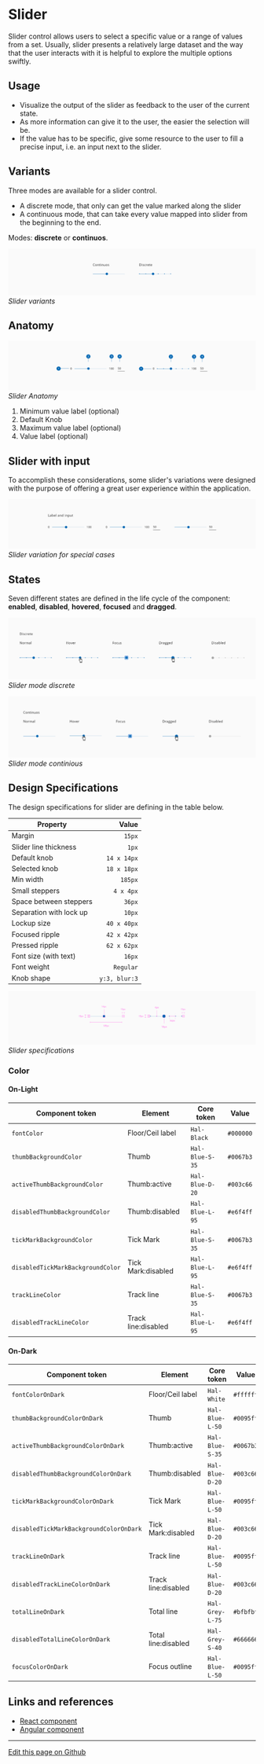 # Slider

Slider control allows users to select a specific value or a range of values from a set. Usually, slider presents a relatively large dataset and the way that the user interacts with it is helpful to explore the multiple options swiftly.


## Usage

- Visualize the output of the slider as feedback to the user of the current state.
- As more information can give it to the user, the easier the selection will be.
- If the value has to be specific, give some resource to the user to fill a precise input, i.e. an input next to the slider.


## Variants

Three modes are available for a slider control.

- A discrete mode, that only can get the value marked along the slider
- A continuous mode, that can take every value mapped into slider from the beginning to the end.

Modes: **discrete** or **continuos**.

![Slider variants](images/slider_variants.png "Slider variants")
_Slider variants_


## Anatomy

![Slider Anatomy](images/slider_anatomy.png "Slider Anatomy")
_Slider Anatomy_

1. Minimum value label (optional)
2. Default Knob
3. Maximum value label (optional)
4. Value label (optional)


## Slider with input

To accomplish these considerations, some slider's variations were designed with the purpose of offering a great user experience within the application.

![Slider variation for special cases](images/slider_special.png "Slider variation for special cases")
_Slider variation for special cases_


## States

Seven different states are defined in the life cycle of the component: **enabled**, **disabled**, **hovered**, **focused** and **dragged**.

![Slider mode discrete](images/slider_states_discrete.png "Slider mode discrete")
_Slider mode discrete_

![Slider mode continious](images/slider_states_continuos.png "Slider mode continious")
_Slider mode continious_


## Design Specifications

The design specifications for slider are defining in the table below.

| Property                |         Value |
| ----------------------- | ------------: |
| Margin                  |        `15px` |
| Slider line thickness   |         `1px` |
| Default knob            |   `14 x 14px` |
| Selected knob           |   `18 x 18px` |
| Min width               |       `185px` |
| Small steppers          |     `4 x 4px` |
| Space between steppers  |        `36px` |
| Separation with lock up |        `10px` |
| Lockup size             |   `40 x 40px` |
| Focused ripple          |   `42 x 42px` |
| Pressed ripple          |   `62 x 62px` |
| Font size (with text)   |        `16px` |
| Font weight             |     `Regular` |
| Knob shape              | `y:3, blur:3` |

![Slider specifications](images/slider_specs.png "Slider specifications")
_Slider specifications_

### Color

#### On-Light

| Component token                   | Element             | Core token      | Value     |
|  --                               |  --                 |  --             |  --       |
| `fontColor`                       | Floor/Ceil label    | `Hal-Black`     | `#000000` |
| `thumbBackgroundColor`            | Thumb               | `Hal-Blue-S-35` | `#0067b3` |
| `activeThumbBackgroundColor`      | Thumb:active        | `Hal-Blue-D-20` | `#003c66` |
| `disabledThumbBackgroundColor`    | Thumb:disabled      | `Hal-Blue-L-95` | `#e6f4ff` |
| `tickMarkBackgroundColor`         | Tick Mark           | `Hal-Blue-S-35` | `#0067b3` |
| `disabledTickMarkBackgroundColor` | Tick Mark:disabled  | `Hal-Blue-L-95` | `#e6f4ff` |
| `trackLineColor`                  | Track line          | `Hal-Blue-S-35` | `#0067b3` |
| `disabledTrackLineColor`	        | Track line:disabled | `Hal-Blue-L-95` | `#e6f4ff` |

#### On-Dark

| Component token                           |   Element             |   Core token      |   Value       |
|  --                                       |  --                   |  --               |  --           |
| `fontColorOnDark`                         |   Floor/Ceil label    |   `Hal-White`     |   `#ffffff`   |
| `thumbBackgroundColorOnDark`              |   Thumb               |   `Hal-Blue-L-50` |   `#0095ff`   |
| `activeThumbBackgroundColorOnDark`        |   Thumb:active        |   `Hal-Blue-S-35` |   `#0067b3`   |
| `disabledThumbBackgroundColorOnDark`	    |   Thumb:disabled      |   `Hal-Blue-D-20` |   `#003c66`   |
| `tickMarkBackgroundColorOnDark`	          |   Tick Mark           |   `Hal-Blue-L-50` |   `#0095ff`   |
| `disabledTickMarkBackgroundColorOnDark`   |   Tick Mark:disabled  |   `Hal-Blue-D-20` |   `#003c66`   |
| `trackLineOnDark`                         |   Track line          |   `Hal-Blue-L-50` |   `#0095ff`   |
| `disabledTrackLineColorOnDark`            |   Track line:disabled |   `Hal-Blue-D-20` |   `#003c66`   |
| `totalLineOnDark`	                        |   Total line          |   `Hal-Grey-L-75` |   `#bfbfbf`   |
| `disabledTotalLineColorOnDark`            |   Total line:disabled |   `Hal-Grey-S-40` |   `#666666`   |
| `focusColorOnDark`                        |   Focus outline       |   `Hal-Blue-L-50` |   `#0095ff`   |


## Links and references

- [React component](https://developer.dxc.com/tools/react/3/#/components/slider)
- [Angular component](https://developer.dxc.com/tools/angular/3/#/components/slider)

____________________________________________________________

[Edit this page on Github](https://github.com/dxc-technology/halstack-style-guide/blob/master/guidelines/components/slider/README.md)
